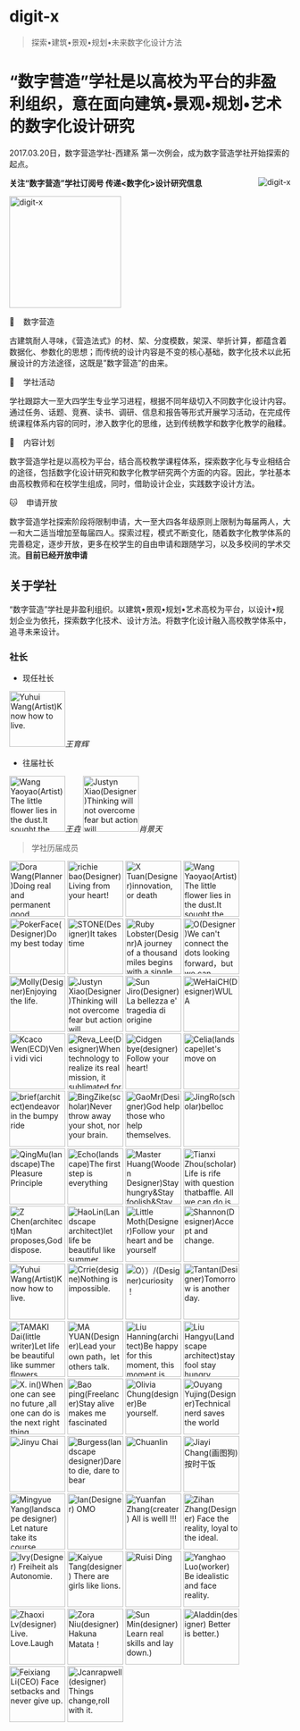 # digit-x
> 探索•建筑•景观•规划•未来数字化设计方法

# “数字营造”学社是以高校为平台的非盈利组织，意在面向建筑•景观•规划•艺术的数字化设计研究

2017.03.20日，数字营造学社-西建系 第一次例会，成为数字营造学社开始探索的起点。

<img src="./imgs/signature_black.png" height="auto" width="auto"  title="digit-x" style="float:right">

**关注“数字营造”学社订阅号  传递<数字化>设计研究信息**

<img src="./imgs/wechat.jpg" height="200" width="auto"  title="digit-x">

🐆&nbsp;&nbsp;&nbsp;&nbsp;数字营造

古建筑耐人寻味，《营造法式》的材、栔、分度模数，架深、举折计算，都蕴含着数据化、参数化的思想；而传统的设计内容是不变的核心基础，数字化技术以此拓展设计的方法途径，这既是”数字营造”的由来。

🐣&nbsp;&nbsp;&nbsp;&nbsp;学社活动

学社跟踪大一至大四学生专业学习进程，根据不同年级切入不同数字化设计内容。通过任务、话题、竞赛、读书、调研、信息和报告等形式开展学习活动，在完成传统课程体系内容的同时，渗入数字化的思维，达到传统教学和数字化教学的融糅。

🐞&nbsp;&nbsp;&nbsp;&nbsp;内容计划

数字营造学社是以高校为平台，结合高校教学课程体系，探索数字化与专业相结合的途径，包括数字化设计研究和数字化教学研究两个方面的内容。因此，学社基本由高校教师和在校学生组成，同时，借助设计企业，实践数字设计方法。

🐱&nbsp;&nbsp;&nbsp;&nbsp;申请开放

数字营造学社探索阶段将限制申请，大一至大四各年级原则上限制为每届两人，大一和大二适当增加至每届四人。探索过程，模式不断变化，随着数字化教学体系的完善稳定，逐步开放，更多在校学生的自由申请和跟随学习，以及多校间的学术交流。**目前已经开放申请**

## 关于学社
“数字营造”学社是非盈利组织。以建筑•景观•规划•艺术高校为平台，以设计•规划企业为依托，探索数字化技术、设计方法。将数字化设计融入高校教学体系中，追寻未来设计。
### 社长

* 现任社长

<img title="Yuhui Wang(Artist)Know how to live." src="./imgs/0157.jpg" height="100" width="auto" /><em>王育辉</em>

* 往届社长

<img title="Wang Yaoyao(Artist)The little flower lies in the dust.It sought the path of the butterfly." src="./imgs/0005.jpg" height="100" width="auto" /><em>王垚</em> <img title="Justyn Xiao(Designer)Thinking will not overcome fear but action will" src="./imgs/0011.jpg" height="100" width="auto" /><em>肖景天</em>

> 学社历届成员

<p float="left">  
  <img title="Dora Wang(Planner)Doing real and permanent good" src="./imgs/0003.jpg" height="100" width="auto" />
  <img title="richie bao(Designer)Living from your heart!" src="./imgs/0002.jpg" height="100" width="auto"/>
  <img title="X Tuan(Designer)innovation, or death" src="./imgs/0004.jpg" height="100" width="auto" />
  <img title="Wang Yaoyao(Artist)The little flower lies in the dust.It sought the path of the butterfly." src="./imgs/0005.jpg" height="100" width="auto" />
  <img title="PokerFace(Designer)Do my best today" src="./imgs/0006.jpg" height="100" width="auto" />
  <img title="STONE(Designer)It takes time" src="./imgs/0007.jpg" height="100" width="auto" />
  <img title="Ruby Lobster(Designr)A journey of a thousand miles begins with a single step." src="./imgs/0008.jpg" height="100" width="auto" />
  <img title="O(Designer)We can't connect the dots looking forward，but we can connect them looking backwards." src="./imgs/0009.jpg" height="100" width="auto" />
  <img title="Molly(Designer)Enjoying the life." src="./imgs/0010.jpg" height="100" width="auto" />
  <img title="Justyn Xiao(Designer)Thinking will not overcome fear but action will" src="./imgs/0011.jpg" height="100" width="auto" />
  <img title="Sun Jiro(Designer)La bellezza e' tragedia di origine" src="./imgs/0012.jpg" height="100" width="auto" />
  <img title="WeHaiCH(Designer)WULA" src="./imgs/0013.png" height="100" width="auto" />
  <img title="Kcaco Wen(ECD)Veni vidi vici" src="./imgs/0014.jpg" height="100" width="auto" />
  <img title="Reva_Lee(Designer)When technology to realize its real mission, it sublimated for art." src="./imgs/0015.jpg" height="100" width="auto" />
  <img title="Cidgen bye(designer)Follow your heart!" src="./imgs/0016.jpg" height="100" width="auto" />
  <img title="Celia(landscape)let's move on" src="./imgs/0017.jpg" height="100" width="auto" />
  <img title="brief(architect)endeavor in the bumpy ride" src="./imgs/0018.png" height="100" width="auto" />
  <img title="BingZike(scholar)Never throw away your shot, nor your brain." src="./imgs/0019.jpg" height="100" width="auto" />
  <img title="GaoMr(Designer)God help those who help themselves." src="./imgs/0020.jpg" height="100" width="auto" />
  <img title="JingRo(scholar)belloc" src="./imgs/0021.jpg" height="100" width="auto" />
  <img title="QingMu(landscape)The Pleasure Principle" src="./imgs/0022.jpg" height="100" width="auto" />
  <img title="Echo(landscape)The first step is everything" src="./imgs/0023.jpg" height="100" width="auto" />
  <img title="Master Huang(Wooden Designer)Stay hungry&Stay foolish&Stay real" src="./imgs/0024.jpg" height="100" width="auto" />
  <img title="Tianxi Zhou(scholar)Life is rife with question thatbaffle. All we can do is carry on" src="./imgs/0025.png" height="100" width="auto" />
  <img title="Z Chen(architect)Man proposes,God dispose." src="./imgs/0026.jpg" height="100" width="auto" />
  <img title="HaoLin(Landscape architect)let life be beautiful like summer flowers and death like autumn leaves" src="./imgs/0027.png" height="100" width="auto" />
  <img title="Little Moth(Designer)Follow your heart and be yourself" src="./imgs/0028.jpg" height="100" width="auto" />
  <img title="Shannon(Designer)Accept and change." src="./imgs/0029.jpg" height="100" width="auto" />
  <img title="Yuhui Wang(Artist)Know how to live." src="./imgs/0157.jpg" height="100" width="auto" />
  <img title="Crrie(designe)Nothing is impossible." src="./imgs/0158.jpg" height="100" width="auto" />
  <img title="O））/(Designer)curiosity！" src="./imgs/0159.jpg" height="100" width="auto" />
  <img title="Tantan(Designer)Tomorrow is another day." src="./imgs/0160.jpg" height="100" width="auto" />
  <img title="TAMAKI  Dai(little writer)Let life be beautiful like summer flowers" src="./imgs/0161.jpg" height="100" width="auto" />
  <img title="MA YUAN(Designer)Lead your own path，let others talk." src="./imgs/0162.jpg" height="100" width="auto" />
  <img title="Liu Hanning(architect)Be happy for this moment, this moment is your life !" src="./imgs/0163.jpg" height="100" width="auto" />
  <img title="Liu Hangyu(Landscape architect)stay fool stay hungry" src="./imgs/0164.jpg" height="100" width="auto" />
  <img title="X.   in()When one can see no future ,all one can do is the next right thing" src="./imgs/0165.jpg" height="100" width="auto" />
  <img title="Bao ping(Freelancer)Stay alive makes me fascinated" src="./imgs/0166.jpg" height="100" width="auto" />
  <img title="Olivia Chung(designer)Be yourself. " src="./imgs/0167.jpg" height="100" width="auto" />
  <img title="Ouyang Yujing(Designer)Technical nerd saves the world" src="./imgs/0168.jpg" height="100" width="auto" />
  <img title="Jinyu Chai" src="./imgs/0169.jpg" height="100" width="auto" />
  <img title="Burgess(landscape designer)Dare to die, dare to bear" src="./imgs/0170.jpg" height="100" width="auto" />
  <img title="Chuanlin " src="./imgs/Chuanlin Nie_1901 LA.jpg" height="100" width="auto" />
  <img title="Jiayi Chang(画图狗) 按时干饭" src="./imgs/Jiayi Chang_1902 LA.jpg" height="100" width="auto" />
  <img title="Mingyue Yang(landscape designer) Let nature take its course." src="./imgs/Mingyue Yang_2002 LA.jpg" height="100" width="auto" />
  <img title="Ian(Designer) OMO" src="./imgs/Shanyuan Yan_1902 planning.jpg" height="100" width="auto" />
  <img title="Yuanfan Zhang(creater) All is welll  !!!" src="./imgs/Yuanfan Zhang_2001 planning.jpg" height="100" width="auto" />
  <img title="Zihan Zhang(Designer) Face the reality, loyal to the ideal." src="./imgs/Zihan Zhang_2001 planning.jpg" height="100" width="auto" />
  <img title="Ivy(Designer) Freiheit als Autonomie." src="./imgs/Fulin Zhu_2001 LA.jpg" height="100" width="auto" />
  <img title="Kaiyue Tang(designer) There are girls like lions." src="./imgs/Kaiyue Tang_1902 LA.jpg" height="100" width="auto" />
  <img title="Ruisi Ding " src="./imgs/Ruisi Ding_1901 LA.jpg" height="100" width="auto" />
  <img title="Yanghao Luo(worker) Be idealistic and face reality." src="./imgs/Yanghao Luo_1901 LA.jpg" height="100" width="auto" />
  <img title="Zhaoxi Lv(designer) Live. Love.Laugh" src="./imgs/Zhaoxi Lv_1902 LA.jpg" height="100" width="auto" />
  <img title="Zora Niu(designer) Hakuna Matata！" src="./imgs/Zimu Niu_1901 LA.png" height="100" width="auto" />
  <img title="Sun Min(designer) Learn real skills and lay down.) " src="./imgs/sunmin.jpg" height="100" width="auto" />
  <img title="Aladdin(designer) Better is better.) " src="./imgs/Changshuai Ren.jpg" height="100" width="auto" />
  <img title="Feixiang Li(CEO) Face setbacks and never give up." src="./imgs/Feixiang Li.jpg" height="100" width="auto" />
  <img title="Jcanrapwell(designer) Things change,roll with it." src="./imgs/JI Hao.jpg" height="100" width="auto" />


</p>



